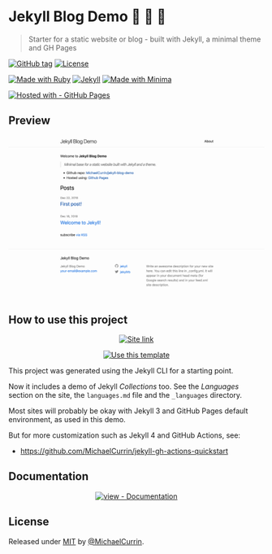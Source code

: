 # Jekyll Blog Demo 🧪 📝 🚀
> Starter for a static website or blog - built with Jekyll, a minimal theme and GH Pages

<!-- Badges generated with https://github.com/MichaelCurrin/badge-generator -->

[![GitHub tag](https://img.shields.io/github/tag/MichaelCurrin/jekyll-blog-demo?include_prereleases&sort=semver)](https://GitHub.com/MichaelCurrin/jekyll-blog-demo/tags/)
[![License](https://img.shields.io/badge/License-MIT-blue)](#license)

[![Made with Ruby](https://img.shields.io/badge/Ruby->=2.6-blue?logo=ruby&logoColor=white)](https://ruby-lang.org)
[![Jekyll](https://img.shields.io/badge/Jekyll-3.9-blue?logo=jekyll&logoColor=white)](https://jekyllrb.com)
[![Made with Minima](https://img.shields.io/badge/minima-2.5-blue?logo=ruby)](https://github.com/jekyll/minima)

[![Hosted with - GitHub Pages](https://img.shields.io/badge/Hosted_with-GitHub_Pages-blue?logo=github&logoColor=white)](https://pages.github.com/)


## Preview

[![Sample screenshot](/sample.png "Sample screenshot")](https://michaelcurrin.github.io/jekyll-blog-demo/ "Go to demo site")


## How to use this project

<div align="center">

[![Site link](https://img.shields.io/badge/View_site-Jekyll_Blog_Demo-blue?style=for-the-badge)](https://michaelcurrin.github.io/jekyll-blog-demo/)

[![Use this template](https://img.shields.io/badge/Generate-Use_this_Template-2ea44f?style=for-the-badge)](https://github.com/MichaelCurrin/jekyll-blog-demo/generate)

</div>

This project was generated using the Jekyll CLI for a starting point. 

Now it includes a demo of Jekyll _Collections_ too. See the _Languages_ section on the site, the `languages.md` file and the `_languages` directory. 

Most sites will probably be okay with Jekyll 3 and GitHub Pages default environment, as used in this demo.

But for more customization such as Jekyll 4 and GitHub Actions, see:

- https://github.com/MichaelCurrin/jekyll-gh-actions-quickstart


## Documentation

<div align="center">

[![view - Documentation](https://img.shields.io/badge/view-Project_docs-blue?style=for-the-badge)](/docs/)

</div>


## License

Released under [MIT](/LICENSE) by [@MichaelCurrin](https://github.com/MichaelCurrin).
